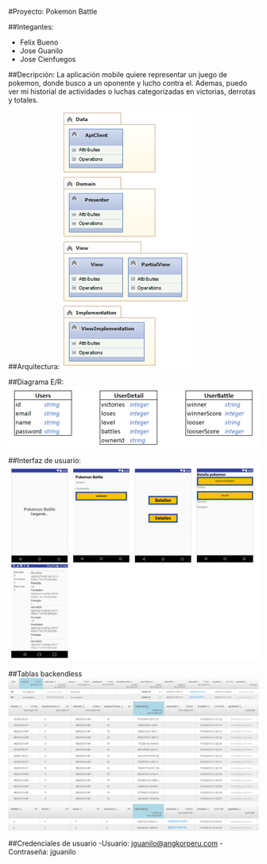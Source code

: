 #Proyecto: Pokemon Battle

##Integantes:
  - Felix Bueno
  - Jose Guanilo
  - Jose Cienfuegos

##Decripción:
La aplicación mobile quiere representar un juego de pokemon, donde busco a un oponente y lucho contra el. Ademas, puedo ver mi historial de actividades o luchas categorizadas en victorias, derrotas y totales.

##Arquitectura:
![](https://github.com/isil-pe/AM2-20162-Proyecto-PokemonBattle/blob/master/arquitectura.png)

##Diagrama E/R:
![](https://github.com/isil-pe/AM2-20162-Proyecto-PokemonBattle/blob/master/bd.png)

##Interfaz de usuario:
![](https://github.com/isil-pe/AM2-20162-Proyecto-PokemonBattle/blob/master/pantallas.png)

##Tablas backendless
![](https://github.com/isil-pe/AM2-20162-Proyecto-PokemonBattle/blob/master/tbl_user.png)
![](https://github.com/isil-pe/AM2-20162-Proyecto-PokemonBattle/blob/master/tbl_user_battle.png)
![](https://github.com/isil-pe/AM2-20162-Proyecto-PokemonBattle/blob/master/lbl_user_detail.png)

##Credenciales de usuario
  -Usuario: jguanilo@angkorperu.com
  -Contraseña: jguanilo

